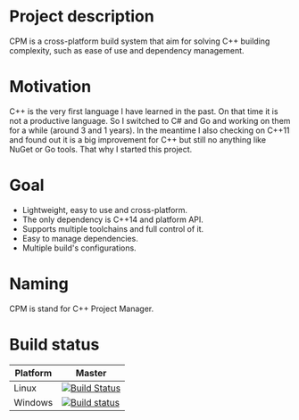 # Project description
CPM is a cross-platform build system that aim for solving C++ building complexity,
such as ease of use and dependency management.

# Motivation
C++ is the very first language I have learned in the past. On that time it is not a productive language.
So I switched to C# and Go and working on them for a while (around 3 and 1 years). In the meantime
I also checking on C++11 and found out it is a big improvement for C++ but still no anything like
NuGet or Go tools. That why I started this project.

# Goal
* Lightweight, easy to use and cross-platform.
* The only dependency is C++14 and platform API.
* Supports multiple toolchains and full control of it.
* Easy to manage dependencies.
* Multiple build's configurations.
 
# Naming
CPM is stand for C++ Project Manager.

# Build status
|Platform|Master                                                                                                                                                            |
|--------|------------------------------------------------------------------------------------------------------------------------------------------------------------------|
|Linux   |[![Build Status](https://travis-ci.org/ExUltima/CPM.svg?branch=master)](https://travis-ci.org/ExUltima/CPM)                                                       |
|Windows |[![Build status](https://ci.appveyor.com/api/projects/status/3pnwici25txd1x70/branch/master?svg=true)](https://ci.appveyor.com/project/ExUltima/cpm/branch/master)|
